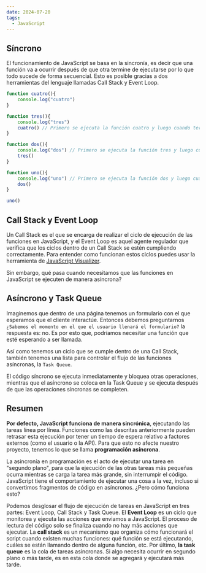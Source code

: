 ```yaml
---
date: 2024-07-20
tags:
  - JavaScript
---
```


## Síncrono

El funcionamiento de JavaScript se basa en la sincronía, es decir que una función va a ocurrir después de que otra termine de ejecutarse por lo que todo sucede de forma secuencial. Esto es posible gracias a dos herramientas del lenguaje llamadas Call Stack y Event Loop.

```javascript
function cuatro(){
	console.log("cuatro")
}

function tres(){
	console.log("tres")
	cuatro() // Primero se ejecuta la función cuatro y luego cuando termine, la tres
}

function dos(){
	console.log("dos") // Primero se ejecuta la función tres y luego cuando termine, la dos
	tres()
}

function uno(){
	console.log("uno") // Primero se ejecuta la función dos y luego cuando termine, la uno
	dos()
}

uno()
```
## Call Stack y Event Loop

Un Call Stack es el que se encarga de realizar el ciclo de ejecución de las funciones en JavaScript, y el Event Loop es aquel agente regulador que verifica que los ciclos dentro de un Call Stack se estén cumpliendo correctamente. Para entender como funcionan estos ciclos puedes usar la herramienta de  [JavaScript Visualizer](https://www.jsv9000.app/).

Sin embargo, qué pasa cuando necesitamos que las funciones en JavaScript se ejecuten de manera asíncrona?

## Asíncrono y Task Queue

Imaginemos que dentro de una página tenemos un formulario con el que esperamos que el cliente interactúe. Entonces debemos preguntarnos `¿Sabemos el momento en el que el usuario llenará el formulario?` la respuesta es: no. Es por esto que, podríamos necesitar una función que esté esperando a ser llamada.

Así como tenemos un ciclo que se cumple dentro de una Call Stack, también tenemos una lista para controlar el flujo de las funciones asíncronas, la `Task Queue`.

El código síncrono se ejecuta inmediatamente y bloquea otras operaciones, mientras que el asíncrono se coloca en la Task Queue y se ejecuta después de que las operaciones síncronas se completen.

## Resumen

**Por defecto, JavaScript funciona de manera sincrónica**, ejecutando las tareas línea por línea. Funciones como las descritas anteriormente pueden retrasar esta ejecución por tener un tiempo de espera relativo a factores externos (como el usuario o la API). Para que esto no afecte nuestro proyecto, tenemos lo que se llama **programación asíncrona**.

La asincronía en programación es el acto de ejecutar una tarea en "segundo plano", para que la ejecución de las otras tareas más pequeñas ocurra mientras se carga la tarea más grande, sin interrumpir el código. JavaScript tiene el comportamiento de ejecutar una cosa a la vez, incluso si convertimos fragmentos de código en asíncronos. ¿Pero cómo funciona esto?

Podemos desglosar el flujo de ejecución de tareas en JavaScript en tres partes: Event Loop, Call Stack y Task Queue. El **Event Loop** es un ciclo que monitorea y ejecuta las acciones que enviamos a JavaScript. El proceso de lectura del código solo se finaliza cuando no hay más acciones que ejecutar. La **call stack** es un mecanismo que organiza cómo funcionará el script cuando existen muchas funciones: qué función se está ejecutando, cuáles se están llamando dentro de alguna función, etc. Por último, **la task queue** es la cola de tareas asíncronas. Si algo necesita ocurrir en segundo plano o más tarde, es en esta cola donde se agregará y ejecutará más tarde.